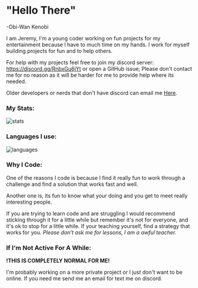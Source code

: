 # "Hello There"
-Obi-Wan Kenobi

I am Jeremy, I'm a young coder working on fun projects for my entertainment because I have to much time on my hands. I work for myself building projects for fun and to help others.

For help with my projects feel free to join my discord server: https://discord.gg/RnbxGu6jYt or open a GitHub issue; Please don't contact me for no reason as it will be harder for me to provide help where its needed.

Older developers or nerds that don't have discord can email me [Here](mailto:ceojeremy@rainydais.com).

### My Stats:
![stats](https://github-readme-stats.vercel.app/api?username=kgsensei&theme=tokyonight&card_width=400&hide_title=true&bg_color=DEG,0d1117,0d1117,8b949e&hide_border=true&show_icons=true&include_all_commits=true&count_private=true)

### Languages I use:
![languages](https://github-readme-stats.vercel.app/api/top-langs/?username=kgsensei&theme=tokyonight&hide_title=true&layout=compact&bg_color=DEG,0d1117,0d1117,8b949e&card_width=400&hide_border=true&langs_count=10&exclude_repo=MarioHTML5Hacked)

### Why I Code:
One of the reasons I code is because I find it really fun to work through a challenge and find a solution that works fast and well.

Another one is, its fun to know what your doing and you get to meet really interesting people.

If you are trying to learn code and are struggling I would recommend sticking through it for a little while but remember it's not for everyone, and it's ok to stop for a little while. If your teaching yourself, find a strategy that works for you. *Please don't ask me for lessons, I am a awful teacher.*

### If I'm Not Active For A While:
**!THIS IS COMPLETELY NORMAL FOR ME!**

I'm probably working on a more private project or I just don't want to be online. If you need me send me an email for text me on discord.
